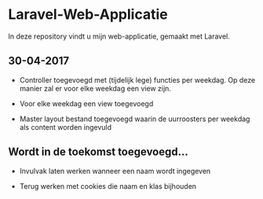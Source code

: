 # Laravel-Web-Applicatie
In deze repository vindt u mijn web-applicatie, gemaakt met Laravel.

## 30-04-2017

+ Controller toegevoegd met (tijdelijk lege) functies per weekdag. Op deze manier zal er voor elke weekdag een view zijn.

+ Voor elke weekdag een view toegevoegd

+ Master layout bestand toegevoegd waarin de uurroosters per weekdag als content worden ingevuld

## Wordt in de toekomst toegevoegd...

+ Invulvak laten werken wanneer een naam wordt ingegeven

+ Terug werken met cookies die naam en klas bijhouden